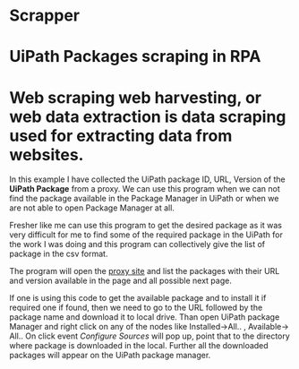 
# Scrapper
# UiPath Packages scraping in RPA

# Web scraping web harvesting, or web data extraction is data scraping used for extracting data from websites.

In this example I have collected the UiPath package ID, URL, Version of the **UiPath Package** from a proxy. We can use this program when we can not find the package available in the Package Manager in UiPath or when we are not able to open Package Manager at all. 

Fresher like me can use this program to get the desired package as it was very difficult for me to find some of the required package in the UiPath for the work I was doing and this program can collectively give the list of package in the csv format.

The program will open the [proxy site](https://www.myget.org/gallery/workflow) and list the packages with their URL and version available in the page and all possible next page. 

If one is using this code to get the available package and to install it if required one if found, then we need to go to the URL followed by the package name and download it to local drive. Than open UiPath package Manager and right click on any of the nodes like Installed->All.. , Available-> All.. On click  event *Configure Sources* will pop up, point that to the directory where package is downloaded in the local. Further all the downloaded packages will appear on the UiPath package manager.
